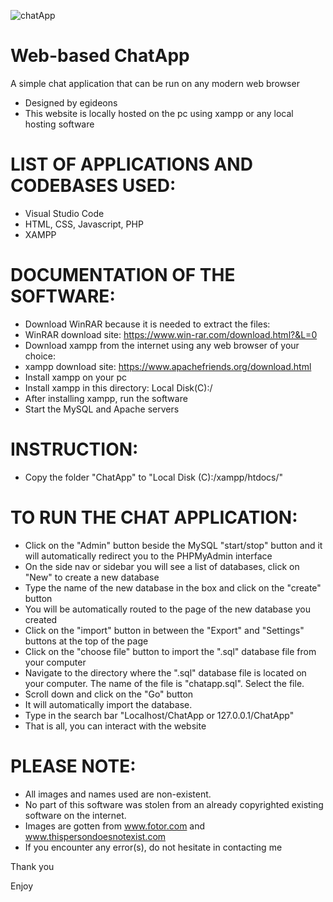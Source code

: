 ![chatApp](https://user-images.githubusercontent.com/33707645/211301737-1d19ce28-dfd9-4da4-9233-6a9de3195815.jpg)

# Web-based ChatApp
  A simple chat application that can be run on any modern web browser

- Designed by egideons 
- This website is locally hosted on the pc using xampp or any local hosting software

# LIST OF APPLICATIONS AND CODEBASES USED:
- Visual Studio Code 
- HTML, CSS, Javascript, PHP
- XAMPP

# DOCUMENTATION OF THE SOFTWARE:
- Download WinRAR because it is needed to extract the files: 
- WinRAR download site: https://www.win-rar.com/download.html?&L=0 
- Download xampp from the internet using any web browser of your choice:
- xampp download site: https://www.apachefriends.org/download.html
- Install xampp on your pc
- Install xampp in this directory: Local Disk(C):/
- After installing xampp, run the software
- Start the MySQL and Apache servers

# INSTRUCTION:
- Copy the folder "ChatApp" to "Local Disk (C):/xampp/htdocs/"

# TO RUN THE CHAT APPLICATION:
- Click on the "Admin" button beside the MySQL "start/stop" button and it will automatically redirect you to the PHPMyAdmin interface 
- On the side nav or sidebar you will see a list of databases, click on "New" to create a new database 
- Type the name of the new database in the box and click on the "create" button 
- You will be automatically routed to the page of the new database you created 
- Click on the "import" button in between the "Export" and "Settings" buttons at the top of the page 
- Click on the "choose file" button to import the ".sql" database file from your computer
- Navigate to the directory where the ".sql" database file is located on your computer. The name of the file is "chatapp.sql". Select the file.
- Scroll down and click on the "Go" button
- It will automatically import the database.
- Type in the search bar "Localhost/ChatApp or 127.0.0.1/ChatApp"
- That is all, you can interact with the website


# PLEASE NOTE: 
- All images and names used are non-existent. 
- No part of this software was stolen from an already copyrighted existing software on the internet.
- Images are gotten from www.fotor.com and www.thispersondoesnotexist.com
- If you encounter any error(s), do not hesitate in contacting me 

Thank you 

Enjoy
